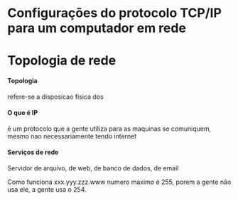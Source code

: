 # Configurações do protocolo TCP/IP para um computador em rede



# Topologia de rede
#### Topologia
refere-se a disposicao fisica dos

#### O que é IP
é um protocolo que a gente utiliza para as maquinas se comuniquem, mesmo nao necessariamente tendo internet


#### Serviços de rede
Servidor de arquivo, de web, de banco de dados, de email

Como funciona xxx.yyy.zzz.www
numero maximo é 255, porem a gente não usa ele, a gente usa o 254.